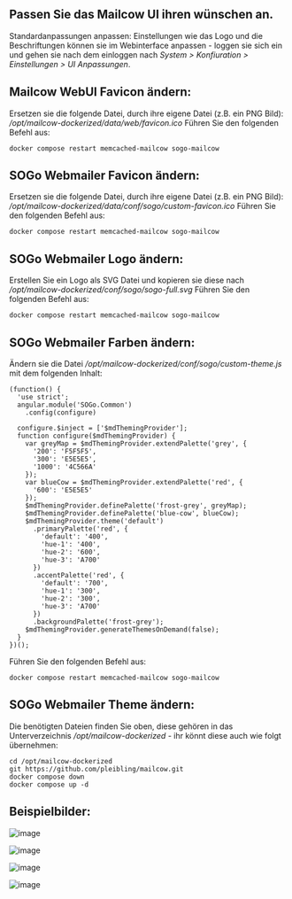 ## Passen Sie das Mailcow UI ihren wünschen an.

Standardanpassungen anpassen:
Einstellungen wie das Logo und die Beschriftungen können sie im Webinterface anpassen - loggen sie sich ein und gehen sie nach dem einloggen nach *System > Konfiuration > Einstellungen > UI Anpassungen*.

## Mailcow WebUI Favicon ändern:
Ersetzen sie die folgende Datei, durch ihre eigene Datei (z.B. ein PNG Bild): */opt/mailcow-dockerized/data/web/favicon.ico*
Führen Sie den folgenden Befehl aus:
```
docker compose restart memcached-mailcow sogo-mailcow
```
## SOGo Webmailer Favicon ändern:
Ersetzen sie die folgende Datei, durch ihre eigene Datei (z.B. ein PNG Bild): */opt/mailcow-dockerized/data/conf/sogo/custom-favicon.ico*
Führen Sie den folgenden Befehl aus:
```
docker compose restart memcached-mailcow sogo-mailcow
```
## SOGo Webmailer Logo ändern:
Erstellen Sie ein Logo als SVG Datei und kopieren sie diese nach */opt/mailcow-dockerized/conf/sogo/sogo-full.svg*
Führen Sie den folgenden Befehl aus:
```
docker compose restart memcached-mailcow sogo-mailcow
```
## SOGo Webmailer Farben ändern:
Ändern sie die Datei */opt/mailcow-dockerized/conf/sogo/custom-theme.js* mit dem folgenden Inhalt:
```
(function() {
  'use strict';
  angular.module('SOGo.Common')
    .config(configure)

  configure.$inject = ['$mdThemingProvider'];
  function configure($mdThemingProvider) {
    var greyMap = $mdThemingProvider.extendPalette('grey', {
      '200': 'F5F5F5',
      '300': 'E5E5E5',
      '1000': '4C566A'
    });
    var blueCow = $mdThemingProvider.extendPalette('red', {
      '600': 'E5E5E5'
    });
    $mdThemingProvider.definePalette('frost-grey', greyMap);
    $mdThemingProvider.definePalette('blue-cow', blueCow);
    $mdThemingProvider.theme('default')
      .primaryPalette('red', {
        'default': '400',
        'hue-1': '400',
        'hue-2': '600',
        'hue-3': 'A700'
      })
      .accentPalette('red', {
        'default': '700',
        'hue-1': '300',
        'hue-2': '300',
        'hue-3': 'A700'
      })
      .backgroundPalette('frost-grey');
    $mdThemingProvider.generateThemesOnDemand(false);
  }
})();
```
Führen Sie den folgenden Befehl aus:
```
docker compose restart memcached-mailcow sogo-mailcow
```
## SOGo Webmailer Theme ändern:
Die benötigten Dateien finden Sie oben, diese gehören in das Unterverzeichnis */opt/mailcow-dockerized* - ihr könnt diese auch wie folgt übernehmen:
```
cd /opt/mailcow-dockerized
git https://github.com/pleibling/mailcow.git
docker compose down
docker compose up -d
```
## Beispielbilder:

![image](https://github.com/pleibling/mailcow/assets/112875086/e9e15561-399d-45ea-93a0-2fc55354df70)

![image](https://github.com/pleibling/mailcow/assets/112875086/1403ef74-dfb8-48f5-bde6-f09d0d111f52)

![image](https://github.com/pleibling/mailcow/assets/112875086/3cda5b37-87d7-44ec-8bef-f7f9d186bc4f)

![image](https://github.com/pleibling/mailcow/assets/112875086/1179377d-d2df-4e7e-b69d-ebe1364ec197)

